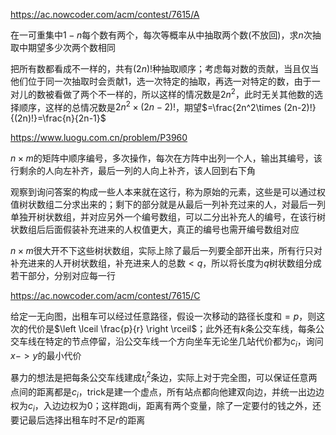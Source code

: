 https://ac.nowcoder.com/acm/contest/7615/A

在一可重集中$1-n$每个数有两个，每次等概率从中抽取两个数(不放回)，求$n$次抽取中期望多少次两个数相同

把所有数都看成不一样的，共有$(2n)!$种抽取顺序；考虑每对数的贡献，当且仅当他们位于同一次抽取时会贡献$1$，选一次特定的抽取，再选一对特定的数，由于一对儿的数被看做了两个不一样的，所以这样的情况数是$2n^2$，此时无关其他数的选择顺序，这样的总情况数是$2n^2\times (2n-2)!$，期望$=\frac{2n^2\times (2n-2)!}{(2n)!}=\frac{n}{2n-1}$



https://www.luogu.com.cn/problem/P3960

$n\times m$的矩阵中顺序编号，多次操作，每次在方阵中出列一个人，输出其编号，该行剩余的人向左补齐，最后一列的人向上补齐，该人回到右下角

观察到询问答案的构成一些人本来就在这行，称为原始的元素，这些是可以通过权值树状数组二分求出来的；剩下的部分就是从最后一列补充过来的人，对最后一列单独开树状数组，并对应另外一个编号数组，可以二分出补充人的编号，在该行树状数组后后面假装补充进来的人权值更大，真正的编号也需开编号数组对应

$n\times m$很大开不下这些树状数组，实际上除了最后一列要全部开出来，所有行只对补充进来的人开树状数组，补充进来人的总数$<q$，所以将长度为$q$树状数组分成若干部分，分别对应每一行



https://ac.nowcoder.com/acm/contest/7615/C

给定一无向图，出租车可以经过任意路径，假设一次移动的路径长度和$=p$，则这次的代价是$\left \lceil \frac{p}{r} \right \rceil$；此外还有$k$条公交车线，每条公交车线在特定的节点停留，沿公交车线一个方向坐车无论坐几站代价都为$c_i$，询问$x->y$的最小代价

暴力的想法是把每条公交车线建成$t_i^2$条边，实际上对于完全图，可以保证任意两点间的距离都是$c_i$，trick是建一个虚点，所有站点都向他建双向边，并统一出边边权为$c_i$，入边边权为$0$；这样跑dij，距离有两个变量，除了一定要付的钱之外，还要记最后选择出租车时不足$r$的距离
